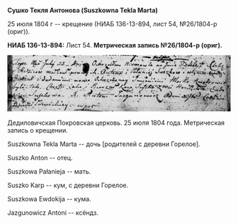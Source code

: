 **Сушко Текля Антонова (Suszkowna Tekla Marta)**

25 июля 1804 г -- крещение (НИАБ 136-13-894, лист 54, №26/1804-р
(ориг)).

**НИАБ 136-13-894:** Лист 54. **Метрическая запись №26/1804-р (ориг).**

![](./media/baccfa56243b7efb34e891811320fb9eaa1fbb21.png)

Дедиловичская Покровская церковь. 25 июля 1804 года. Метрическая запись
о крещении.

Suszkowna Tekla Marta -- дочь \[родителей с деревни Горелое\].

Suszko Anton -- отец.

Suszkowa Pałanieja -- мать.

Suszko Karp -- кум, с деревни Горелое.

Suszkowa Ewdokija -- кума.

Jazgunowicz Antoni -- ксёндз.
